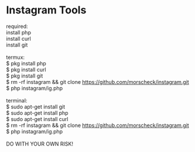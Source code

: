 # Instagram Tools
required:<br>
install php<br>
install curl<br>
install git<br>
<br>
termux:<br>
$ pkg install php<br>
$ pkg install curl<br>
$ pkg install git<br>
$ rm -rf instagram && git clone https://github.com/morscheck/instagram.git<br>
$ php instagram/ig.php<br>
<br>
terminal:<br>
$ sudo apt-get install git<br>
$ sudo apt-get install php<br>
$ sudo apt-get install curl<br>
$ rm -rf instagram && git clone https://github.com/morscheck/instagram.git<br>
$ php instagram/ig.php<br>
<br>
DO WITH YOUR OWN RISK!

